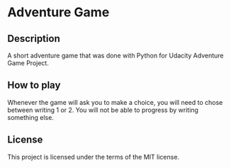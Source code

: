# Adventure Game

## Description
A short adventure game that was done with Python for Udacity Adventure Game
Project.

## How to play
Whenever the game will ask you to make a choice, you will need to chose between
writing 1 or 2. You will not be able to progress by writing something else.

## License
This project is licensed under the terms of the MIT license.
